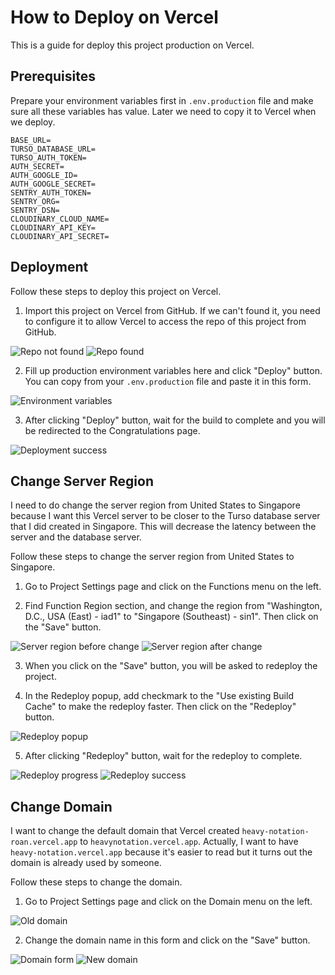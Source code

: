 # How to Deploy on Vercel

This is a guide for deploy this project production on Vercel.

## Prerequisites

Prepare your environment variables first in `.env.production` file and make sure all these variables has value. Later we need to copy it to Vercel when we deploy.

```
BASE_URL=
TURSO_DATABASE_URL=
TURSO_AUTH_TOKEN=
AUTH_SECRET=
AUTH_GOOGLE_ID=
AUTH_GOOGLE_SECRET=
SENTRY_AUTH_TOKEN=
SENTRY_ORG=
SENTRY_DSN=
CLOUDINARY_CLOUD_NAME=
CLOUDINARY_API_KEY=
CLOUDINARY_API_SECRET=
```

## Deployment

Follow these steps to deploy this project on Vercel.

1. Import this project on Vercel from GitHub. If we can't found it, you need to configure it to allow Vercel to access the repo of this project from GitHub.

![Repo not found](./images/repo-not-found.png)
![Repo found](./images/repo-found.png)

2. Fill up production environment variables here and click "Deploy" button. You can copy from your `.env.production` file and paste it in this form.

![Environment variables](./images/fill-env-vars.png)

3. After clicking "Deploy" button, wait for the build to complete and you will be redirected to the Congratulations page.

![Deployment success](./images/deployment-success.png)

## Change Server Region

I need to do change the server region from United States to Singapore because I want this Vercel server to be closer to the Turso database server that I did created in Singapore. This will decrease the latency between the server and the database server.

Follow these steps to change the server region from United States to Singapore.

1. Go to Project Settings page and click on the Functions menu on the left.

2. Find Function Region section, and change the region from "Washington, D.C., USA (East) - iad1" to "Singapore (Southeast) - sin1". Then click on the "Save" button.

![Server region before change](./images/server-region-us.png)
![Server region after change](./images/server-region-sg.png)

3. When you click on the "Save" button, you will be asked to redeploy the project.

4. In the Redeploy popup, add checkmark to the "Use existing Build Cache" to make the redeploy faster. Then click on the "Redeploy" button.

![Redeploy popup](./images/change-region-redeploy-popup.png)

5. After clicking "Redeploy" button, wait for the redeploy to complete.

![Redeploy progress](./images/change-region-redeploy-progress.png)
![Redeploy success](./images/change-region-redeploy-success.png)

## Change Domain

I want to change the default domain that Vercel created `heavy-notation-roan.vercel.app` to `heavynotation.vercel.app`. Actually, I want to have `heavy-notation.vercel.app` because it's easier to read but it turns out the domain is already used by someone.

Follow these steps to change the domain.

1. Go to Project Settings page and click on the Domain menu on the left.

![Old domain](./images/domain-old.png)

2. Change the domain name in this form and click on the "Save" button.

![Domain form](./images/domain-form.png)
![New domain](./images/domain-new.png)
